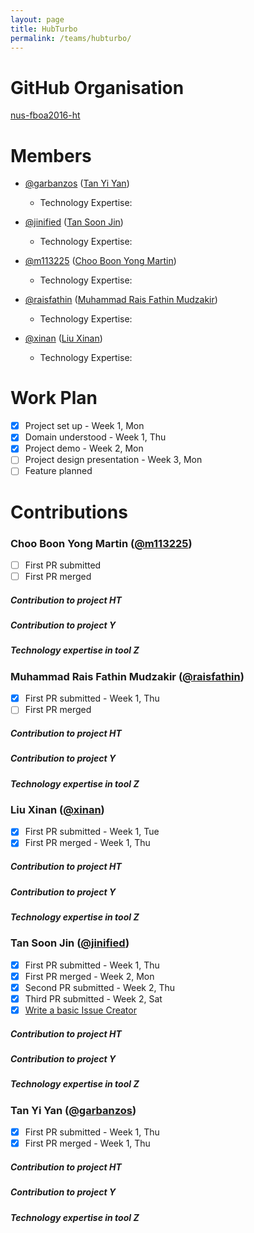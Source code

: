 ```yaml
---
layout: page
title: HubTurbo
permalink: /teams/hubturbo/
---
```


# GitHub Organisation
[nus-fboa2016-ht](https://github.com/nus-fboa2016-ht)

# Members

 - [@garbanzos](https://github.com/garbanzos)
   ([Tan Yi Yan](http://garbanzos.github.io))
   - Technology Expertise:

 - [@jinified](https://github.com/jinified)
   ([Tan Soon Jin](http://jinified.github,io))
   - Technology Expertise:

 - [@m113225](https://github.com/m113225)
   ([Choo Boon Yong Martin](http://m113225.github.io))
   - Technology Expertise:

 - [@raisfathin](https://github.com/raisfathin)
   ([Muhammad Rais Fathin Mudzakir](http://raisfathin.github.io))
   - Technology Expertise:

 - [@xinan](https://github.com/xinan)
   ([Liu Xinan](http://xinan.io))
   - Technology Expertise:

# Work Plan

* [x] Project set up - Week 1, Mon
* [x] Domain understood - Week 1, Thu
* [x] Project demo - Week 2, Mon
* [ ] Project design presentation - Week 3, Mon
* [ ] Feature planned

# Contributions

### Choo Boon Yong Martin ([@m113225](https://github.com/m113225))

* [ ] First PR submitted
* [ ] First PR merged

##### Contribution to project HT

##### Contribution to project Y

##### Technology expertise in tool Z

### Muhammad Rais Fathin Mudzakir ([@raisfathin](https://github.com/raisfathin))

* [x] First PR submitted - Week 1, Thu
* [ ] First PR merged

##### Contribution to project HT

##### Contribution to project Y

##### Technology expertise in tool Z

### Liu Xinan ([@xinan](https://github.com/xinan))

* [x] First PR submitted - Week 1, Tue
* [x] First PR merged - Week 1, Thu

##### Contribution to project HT

##### Contribution to project Y

##### Technology expertise in tool Z

### Tan Soon Jin ([@jinified](https://github.com/jinified))

* [x] First PR submitted - Week 1, Thu
* [x] First PR merged - Week 2, Mon
* [x] Second PR submitted - Week 2, Thu
* [x] Third PR submitted - Week 2, Sat 
* [x] [Write a basic Issue Creator](https://github.com/jinified/HubTurbo/tree/issue-creator/src/main/java/ui/components/issue_creators)

##### Contribution to project HT

##### Contribution to project Y

##### Technology expertise in tool Z

### Tan Yi Yan ([@garbanzos](https://github.com/garbanzos))

* [x] First PR submitted - Week 1, Thu
* [x] First PR merged - Week 1, Thu

##### Contribution to project HT

##### Contribution to project Y

##### Technology expertise in tool Z


